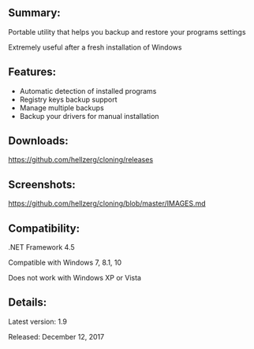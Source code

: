 ## Summary: ##

Portable utility that helps you backup and restore your programs settings

Extremely useful after a fresh installation of Windows

## Features: ##

* Automatic detection of installed programs
* Registry keys backup support
* Manage multiple backups
* Backup your drivers for manual installation

## Downloads: ##
https://github.com/hellzerg/cloning/releases

## Screenshots: ##
https://github.com/hellzerg/cloning/blob/master/IMAGES.md

## Compatibility: ##

.NET Framework 4.5

Compatible with Windows 7, 8.1, 10

Does not work with Windows XP or Vista

## Details: ##

Latest version: 1.9

Released: December 12, 2017
